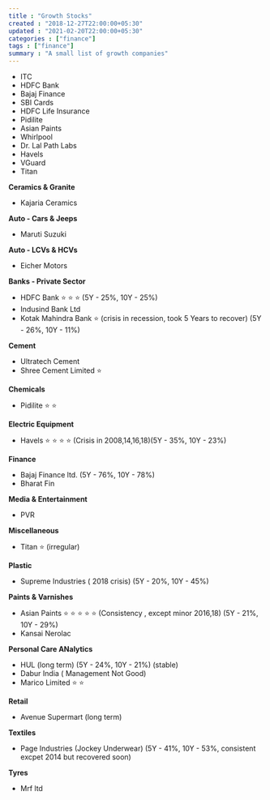 ```yaml
---
title : "Growth Stocks"
created : "2018-12-27T22:00:00+05:30"
updated : "2021-02-20T22:00:00+05:30"
categories : ["finance"]
tags : ["finance"]
summary : "A small list of growth companies"
---
```


* ITC
* HDFC Bank
* Bajaj Finance
* SBI Cards
* HDFC Life Insurance
* Pidilite
* Asian Paints
* Whirlpool
* Dr. Lal Path Labs
* Havels
* VGuard
* Titan


**Ceramics & Granite**

 * Kajaria Ceramics

**Auto - Cars & Jeeps**

 * Maruti Suzuki

**Auto - LCVs & HCVs**

 * Eicher Motors

**Banks - Private Sector**

 * HDFC Bank :star: :star: :star: (5Y - 25%, 10Y - 25%)
 * Indusind Bank Ltd
 * Kotak Mahindra Bank :star: (crisis in recession, took 5 Years to recover) (5Y - 26%, 10Y - 11%)

**Cement**

 * Ultratech Cement
 * Shree Cement Limited :star:

**Chemicals**

 * Pidilite :star: :star:

**Electric Equipment**

 * Havels :star: :star: :star: :star: (Crisis in 2008,14,16,18)(5Y - 35%, 10Y - 23%)

**Finance**

 * Bajaj Finance ltd. (5Y - 76%, 10Y - 78%)
 * Bharat Fin

**Media & Entertainment**

 * PVR

**Miscellaneous**

 * Titan :star: (irregular)

**Plastic**

 * Supreme Industries ( 2018 crisis) (5Y - 20%, 10Y - 45%)

**Paints & Varnishes**

 * Asian Paints :star: :star: :star: :star: :star: (Consistency , except minor 2016,18) (5Y - 21%, 10Y - 29%)
 * Kansai Nerolac

**Personal Care ANalytics**

 * HUL (long term) (5Y - 24%, 10Y - 21%) (stable)
 * Dabur India ( Management Not Good)
 * Marico Limited :star: :star: 

**Retail**

 * Avenue Supermart (long term)

**Textiles**

 * Page Industries (Jockey Underwear) (5Y - 41%, 10Y - 53%, consistent excpet 2014 but recovered soon) 

**Tyres**

 * Mrf ltd
